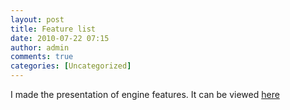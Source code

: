 ```yaml
---
layout: post
title: Feature list
date: 2010-07-22 07:15
author: admin
comments: true
categories: [Uncategorized]
---
```

I made the presentation of engine features. It can be viewed <a href="https://docs.google.com/present/edit?id=0ATZm93qPBDO8ZGZyYmRxdDJfNTlmc3RqOTVjdw&amp;hl=en">here</a>
